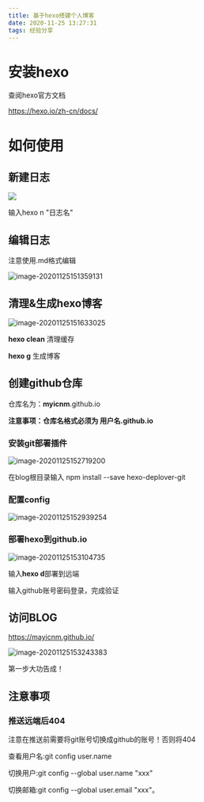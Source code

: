 ```yaml
---
title: 基于hexo搭建个人博客
date: 2020-11-25 13:27:31
tags: 经验分享
---
```


# 安装hexo

查阅hexo官方文档

https://hexo.io/zh-cn/docs/

# 如何使用

## 新建日志

![](1.png)

输入hexo n "日志名"

## 编辑日志

注意使用.md格式编辑

![image-20201125151359131](image-20201125151359131.png)

## **清理&生成hexo博客**

![image-20201125151633025](image-20201125151633025.png)

**hexo clean** 清理缓存

**hexo g** 生成博客

## 创建github仓库

仓库名为：**myicnm**.github.io

**注意事项：仓库名格式必须为 用户名.github.io**

### **安装git部署插件**

![image-20201125152719200](image-20201125152719200.png)

在blog根目录输入 npm install --save hexo-deplover-git

### 配置config

![image-20201125152939254](image-20201125152939254.png)

### 部署hexo到github.io

![image-20201125153104735](image-20201125153104735.png)

输入**hexo d**部署到远端

输入github账号密码登录，完成验证

## 访问BLOG

https://mayicnm.github.io/

![image-20201125153243383](image-20201125153243383.png)

第一步大功告成！

## 注意事项

### 推送远端后404

注意在推送前需要将git账号切换成github的账号！否则将404

查看用户名:git config user.name

切换用户:git config --global user.name "xxx"

切换邮箱:git config --global user.email "xxx"。



